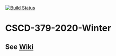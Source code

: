 [![Build Status](https://dev.azure.com/cdobsc01/CSCD379-2020-Winter/_apis/build/status/CDobbins1.EWU-CSCD379-2020-Winter?branchName=master)](https://dev.azure.com/cdobsc01/CSCD379-2020-Winter/_build/latest?definitionId=1&branchName=master)
# CSCD-379-2020-Winter

## See [Wiki](../../wiki)
